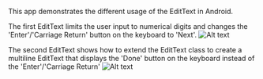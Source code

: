 ﻿
This app demonstrates the different usage of the EditText in Android.

The first EditText limits the user input to numerical digits and changes the 'Enter'/'Carriage Return' button on the keyboard to 'Next'.
![Alt text](/EntryWithNumericalKeyboard.png?raw=true "EditText with Numerical Keyboard and Next Button")

The second EditText shows how to extend the EditText class to create a multiline EditText that displays the 'Done' button on the keyboard instead of the 'Enter'/'Carriage Return'
![Alt text](/MultilineEntrywithDoneButton.png?raw=true "Multiline EditText with Done Button ")
